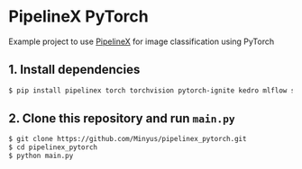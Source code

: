 # PipelineX PyTorch

Example project to use [PipelineX](https://github.com/Minyus/pipelinex) for image classification using PyTorch


## 1. Install dependencies

```bash
$ pip install pipelinex torch torchvision pytorch-ignite kedro mlflow shap
```

## 2. Clone this repository and run `main.py`

```bash
$ git clone https://github.com/Minyus/pipelinex_pytorch.git
$ cd pipelinex_pytorch
$ python main.py
```